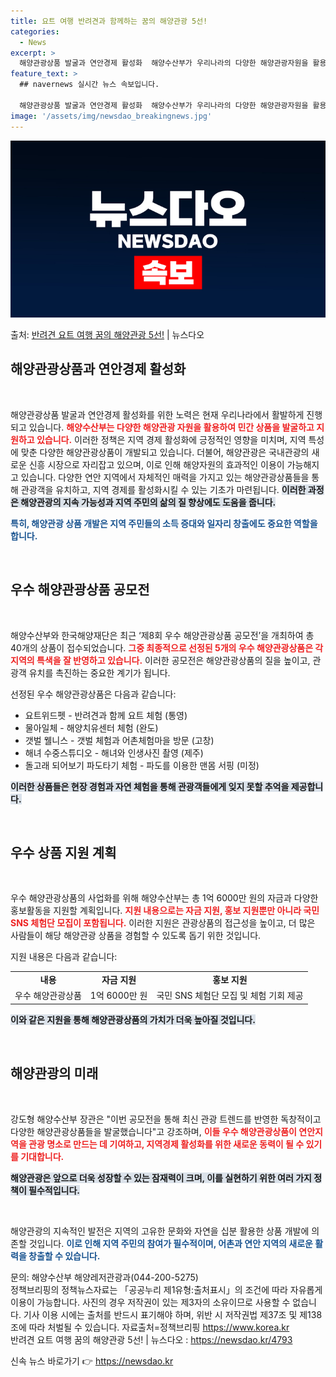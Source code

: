 ```yaml
---
title: 요트 여행 반려견과 함께하는 꿈의 해양관광 5선!
categories:
  - News
excerpt: >
  해양관광상품 발굴과 연안경제 활성화  해양수산부가 우리나라의 다양한 해양관광자원을 활용하여 민간상품을 발굴하…
feature_text: >
  ## navernews 실시간 뉴스 속보입니다.

  해양관광상품 발굴과 연안경제 활성화  해양수산부가 우리나라의 다양한 해양관광자원을 활용하여 민간상품을 발굴하…
image: '/assets/img/newsdao_breakingnews.jpg'
---
```


![뉴스다오 속보](/assets/img/newsdao_breakingnews.jpg)

<p>출처: <a href="https://newsdao.kr/4793" rel="dofollow">반려견 요트 여행 꿈의 해양관광 5선!</a> | 뉴스다오</p>

<h2 data-ke-size="size26">해양관광상품과 연안경제 활성화</h2>

<p data-ke-size="size16">&nbsp;</p>  

해양관광상품 발굴과 연안경제 활성화를 위한 노력은 현재 우리나라에서 활발하게 진행되고 있습니다. <b><span style="color: #ee2323;">해양수산부는 다양한 해양관광 자원을 활용하여 민간 상품을 발굴하고 지원하고 있습니다.</span></b> 이러한 정책은 지역 경제 활성화에 긍정적인 영향을 미치며, 지역 특성에 맞춘 다양한 해양관광상품이 개발되고 있습니다. 더불어, 해양관광은 국내관광의 새로운 신흥 시장으로 자리잡고 있으며, 이로 인해 해양자원의 효과적인 이용이 가능해지고 있습니다. 다양한 연안 지역에서 자체적인 매력을 가지고 있는 해양관광상품들을 통해 관광객을 유치하고, 지역 경제를 활성화시킬 수 있는 기초가 마련됩니다. <b><span style="background-color: #21538527;">이러한 과정은 해양관광의 지속 가능성과 지역 주민의 삶의 질 향상에도 도움을 줍니다.</span></b> 

<b><span style="color: #1a5490;">특히, 해양관광 상품 개발은 지역 주민들의 소득 증대와 일자리 창출에도 중요한 역할을 합니다.</span></b>

<p data-ke-size="size16">&nbsp;</p>  

<h2 data-ke-size="size26">우수 해양관광상품 공모전</h2>

<p data-ke-size="size16">&nbsp;</p>  

해양수산부와 한국해양재단은 최근 ‘제8회 우수 해양관광상품 공모전’을 개최하여 총 40개의 상품이 접수되었습니다. <b><span style="color: #ee2323;">그중 최종적으로 선정된 5개의 우수 해양관광상품은 각 지역의 특색을 잘 반영하고 있습니다.</span></b> 이러한 공모전은 해양관광상품의 질을 높이고, 관광객 유치를 촉진하는 중요한 계기가 됩니다. 

선정된 우수 해양관광상품은 다음과 같습니다:

<ul>
  <li>요트위드펫 - 반려견과 함께 요트 체험 (통영)</li>
  <li>물아일체 - 해양치유센터 체험 (완도)</li>
  <li>갯벌 웰니스 - 갯벌 체험과 어촌체험마을 방문 (고창)</li>
  <li>해녀 수중스튜디오 - 해녀와 인생사진 촬영 (제주)</li>
  <li>돌고래 되어보기 파도타기 체험 - 파도를 이용한 맨몸 서핑 (미정)</li>
</ul>

<b><span style="background-color: #21538527;">이러한 상품들은 현장 경험과 자연 체험을 통해 관광객들에게 잊지 못할 추억을 제공합니다.</span></b>

<p data-ke-size="size16">&nbsp;</p>  

<h2 data-ke-size="size26">우수 상품 지원 계획</h2>

<p data-ke-size="size16">&nbsp;</p>  

우수 해양관광상품의 사업화를 위해 해양수산부는 총 1억 6000만 원의 자금과 다양한 홍보활동을 지원할 계획입니다. <b><span style="color: #ee2323;">지원 내용으로는 자금 지원, 홍보 지원뿐만 아니라 국민 SNS 체험단 모집이 포함됩니다.</span></b> 이러한 지원은 관광상품의 접근성을 높이고, 더 많은 사람들이 해당 해양관광 상품을 경험할 수 있도록 돕기 위한 것입니다. 

지원 내용은 다음과 같습니다:

<table style="width: 100%;">
  <tr>
    <td style="text-align: center; height: 17px;"><b>내용</b></td>
    <td style="text-align: center; height: 17px;"><b>자금 지원</b></td>
    <td style="text-align: center; height: 17px;"><b>홍보 지원</b></td>
  </tr>
  <tr>
    <td style="text-align: center; height: 17px;">우수 해양관광상품</td>
    <td style="text-align: center; height: 17px;">1억 6000만 원</td>
    <td style="text-align: center; height: 17px;">국민 SNS 체험단 모집 및 체험 기회 제공</td>
  </tr>
</table>

<b><span style="background-color: #21538527;">이와 같은 지원을 통해 해양관광상품의 가치가 더욱 높아질 것입니다.</span></b> 

<p data-ke-size="size16">&nbsp;</p>  

<h2 data-ke-size="size26">해양관광의 미래</h2>

<p data-ke-size="size16">&nbsp;</p>  

강도형 해양수산부 장관은 "이번 공모전을 통해 최신 관광 트렌드를 반영한 독창적이고 다양한 해양관광상품들을 발굴했습니다"고 강조하며, <b><span style="color: #ee2323;">이들 우수 해양관광상품이 연안지역을 관광 명소로 만드는 데 기여하고, 지역경제 활성화를 위한 새로운 동력이 될 수 있기를 기대합니다.</span></b> 

<b><span style="background-color: #21538527;">해양관광은 앞으로 더욱 성장할 수 있는 잠재력이 크며, 이를 실현하기 위한 여러 가지 정책이 필수적입니다.</span></b>

<p data-ke-size="size16">&nbsp;</p>  

해양관광의 지속적인 발전은 지역의 고유한 문화와 자연을 십분 활용한 상품 개발에 의존할 것입니다. <b><span style="color: #1a5490;">이로 인해 지역 주민의 참여가 필수적이며, 어촌과 연안 지역의 새로운 활력을 창출할 수 있습니다.</span></b> 

문의: 해양수산부 해양레저관광과(044-200-5275)  
정책브리핑의 정책뉴스자료는 「공공누리 제1유형:출처표시」의 조건에 따라 자유롭게 이용이 가능합니다. 사진의 경우 저작권이 있는 제3자의 소유이므로 사용할 수 없습니다. 기사 이용 시에는 출처를 반드시 표기해야 하며, 위반 시 저작권법 제37조 및 제138조에 따라 처벌될 수 있습니다. 자료출처=정책브리핑 https://www.korea.kr  
반려견 요트 여행 꿈의 해양관광 5선! | 뉴스다오  : https://newsdao.kr/4793 

신속 뉴스 바로가기 👉 <a href="https://newsdao.kr" rel="dofollow">https://newsdao.kr</a>


